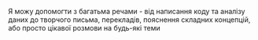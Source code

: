 Я можу допомогти з багатьма речами - від написання коду та аналізу даних до творчого письма, перекладів, пояснення складних концепцій, або просто цікавої розмови на будь-які теми